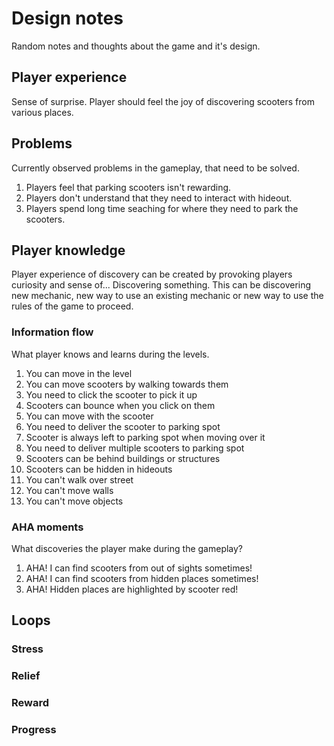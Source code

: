 # Design notes

Random notes and thoughts about the game and it's design.

## Player experience

Sense of surprise. Player should feel the joy of discovering scooters from various places.

## Problems

Currently observed problems in the gameplay, that need to be solved.

1. Players feel that parking scooters isn't rewarding.
2. Players don't understand that they need to interact with hideout.
3. Players spend long time seaching for where they need to park the scooters.

## Player knowledge

Player experience of discovery can be created by provoking players curiosity and sense of... Discovering something. This can be discovering new mechanic, new way to use an existing mechanic or new way to use the rules of the game to proceed.

### Information flow

What player knows and learns during the levels.

1. You can move in the level
2. You can move scooters by walking towards them
3. You need to click the scooter to pick it up
4. Scooters can bounce when you click on them
5. You can move with the scooter
6. You need to deliver the scooter to parking spot
7. Scooter is always left to parking spot when moving over it
8. You need to deliver multiple scooters to parking spot
9. Scooters can be behind buildings or structures
10. Scooters can be hidden in hideouts
11. You can't walk over street
12. You can't move walls
13. You can't move objects

### AHA moments

What discoveries the player make during the gameplay?

1. AHA! I can find scooters from out of sights sometimes!
2. AHA! I can find scooters from hidden places sometimes!
3. AHA! Hidden places are highlighted by scooter red!

## Loops

### Stress

### Relief

### Reward

### Progress
